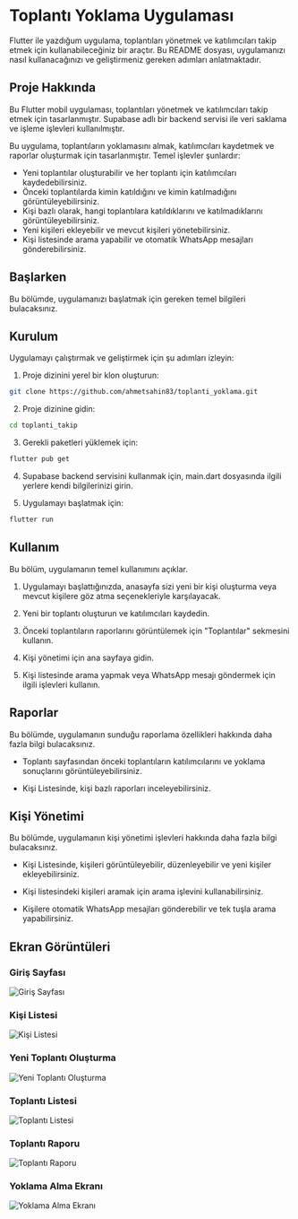 # Toplantı Yoklama Uygulaması

Flutter ile yazdığum uygulama, toplantıları yönetmek ve katılımcıları takip etmek için kullanabileceğiniz bir araçtır. Bu README dosyası, uygulamanızı nasıl kullanacağınızı ve geliştirmeniz gereken adımları anlatmaktadır. 

## Proje Hakkında

Bu Flutter mobil uygulaması, toplantıları yönetmek ve katılımcıları takip etmek için tasarlanmıştır. Supabase adlı bir backend servisi ile veri saklama ve işleme işlevleri kullanılmıştır.

Bu uygulama, toplantıların yoklamasını almak, katılımcıları kaydetmek ve raporlar oluşturmak için tasarlanmıştır. Temel işlevler şunlardır:

- Yeni toplantılar oluşturabilir ve her toplantı için katılımcıları kaydedebilirsiniz.
- Önceki toplantılarda kimin katıldığını ve kimin katılmadığını görüntüleyebilirsiniz.
- Kişi bazlı olarak, hangi toplantılara katıldıklarını ve katılmadıklarını görüntüleyebilirsiniz.
- Yeni kişileri ekleyebilir ve mevcut kişileri yönetebilirsiniz.
- Kişi listesinde arama yapabilir ve otomatik WhatsApp mesajları gönderebilirsiniz.

## Başlarken

Bu bölümde, uygulamanızı başlatmak için gereken temel bilgileri bulacaksınız.

## Kurulum

Uygulamayı çalıştırmak ve geliştirmek için şu adımları izleyin:

1. Proje dizinini yerel bir klon oluşturun:
```bash
git clone https://github.com/ahmetsahin83/toplanti_yoklama.git
```
2. Proje dizinine gidin:
```bash
cd toplanti_takip
```
3. Gerekli paketleri yüklemek için: 
```bash
flutter pub get
```
4. Supabase backend servisini kullanmak için, main.dart dosyasında ilgili yerlere kendi bilgilerinizi girin.

5. Uygulamayı başlatmak için: 
```bash
flutter run
```


## Kullanım

Bu bölüm, uygulamanın temel kullanımını açıklar.

1. Uygulamayı başlattığınızda, anasayfa sizi yeni bir kişi oluşturma veya mevcut kişilere göz atma seçenekleriyle karşılayacak.

2. Yeni bir toplantı oluşturun ve katılımcıları kaydedin.

3. Önceki toplantıların raporlarını görüntülemek için "Toplantılar" sekmesini kullanın.

4. Kişi yönetimi için ana sayfaya gidin.

5. Kişi listesinde arama yapmak veya WhatsApp mesajı göndermek için ilgili işlevleri kullanın.

## Raporlar

Bu bölümde, uygulamanın sunduğu raporlama özellikleri hakkında daha fazla bilgi bulacaksınız.

- Toplantı sayfasından önceki toplantıların katılımcılarını ve yoklama sonuçlarını görüntüleyebilirsiniz.

- Kişi Listesinde, kişi bazlı raporları inceleyebilirsiniz.

## Kişi Yönetimi

Bu bölümde, uygulamanın kişi yönetimi işlevleri hakkında daha fazla bilgi bulacaksınız.

- Kişi Listesinde, kişileri görüntüleyebilir, düzenleyebilir ve yeni kişiler ekleyebilirsiniz.

- Kişi listesindeki kişileri aramak için arama işlevini kullanabilirsiniz.

- Kişilere otomatik WhatsApp mesajları gönderebilir ve tek tuşla arama yapabilirsiniz.


## Ekran Görüntüleri

### Giriş Sayfası
![Giriş Sayfası](screenshots/1.png) 
### Kişi Listesi
![Kişi Listesi](screenshots/2.png) 
### Yeni Toplantı Oluşturma
![Yeni Toplantı Oluşturma](screenshots/3.png) 
### Toplantı Listesi
![Toplantı Listesi](screenshots/4.png) 
### Toplantı Raporu
![Toplantı Raporu](screenshots/5.png) 
### Yoklama Alma Ekranı
![Yoklama Alma Ekranı](screenshots/6.png)

